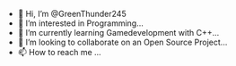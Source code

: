 - 👋 Hi, I’m @GreenThunder245
- 👀 I’m interested in Programming...
- 🌱 I’m currently learning Gamedevelopment with C++...
- 💞️ I’m looking to collaborate on an Open Source Project...
- 📫 How to reach me ...

<!---
GreenThunder245/GreenThunder245 is a ✨ special ✨ repository because its `README.md` (this file) appears on your GitHub profile.
You can click the Preview link to take a look at your changes.
--->

